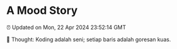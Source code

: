 # A Mood Story

⏰ Updated on Mon, 22 Apr 2024 23:52:14 GMT

💭 Thought: Koding adalah seni; setiap baris adalah goresan kuas.

